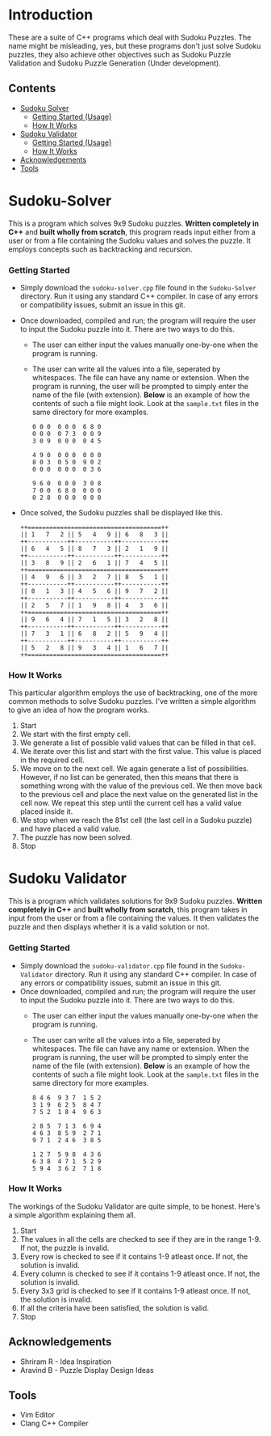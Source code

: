 # Introduction
These are a suite of C++ programs which deal with Sudoku Puzzles. The name might be misleading, yes, but these programs don't just solve Sudoku puzzles, they also achieve other objectives such as Sudoku Puzzle Validation and Sudoku Puzzle Generation (Under development).

## Contents
* [Sudoku Solver](#sudoku-solver)
    * [Getting Started (Usage)](#getting-started)
    * [How It Works](#how-it-works)
* [Sudoku Validator](#sudoku-validator)
    * [Getting Started (Usage)](#getting-started-1)
    * [How It Works](#how-it-works-1)
* [Acknowledgements](#acknowledgements)
* [Tools](#tools)

# Sudoku-Solver
This is a program which solves 9x9 Sudoku puzzles. **Written completely in C++** and **built wholly from scratch**, this program reads input either from a user or from a file containing the Sudoku values and solves the puzzle. It employs concepts such as backtracking and recursion.

### Getting Started
* Simply download the ```sudoku-solver.cpp``` file found in the ```Sudoku-Solver``` directory. Run it using any standard C++ compiler. In case of any errors or compatibility issues, submit an issue in this git.
* Once downloaded, compiled and run; the program will require the user to input the Sudoku puzzle into it. There are two ways to do this.
    * The user can either input the values manually one-by-one when the program is running.
    * The user can write all the values into a file, seperated by whitespaces. The file can have any name or extension. When the program is running, the user will be prompted to simply enter the name of the file (with extension). **Below** is an example of how the contents of such a file might look. Look at the ```sample.txt``` files in the same directory for more examples.
    
        ```
        0 0 0  0 0 0  6 8 0
        0 0 0  0 7 3  0 0 9
        3 0 9  0 0 0  0 4 5
        
        4 9 0  0 0 0  0 0 0
        8 0 3  0 5 0  9 0 2
        0 0 0  0 0 0  0 3 6
        
        9 6 0  0 0 0  3 0 8
        7 0 0  6 8 0  0 0 0
        0 2 8  0 0 0  0 0 0
        ```

* Once solved, the Sudoku puzzles shall be displayed like this.
    ```
    ++=====================================++
    || 1   7   2 || 5   4   9 || 6   8   3 ||
    ++-----------++-----------++-----------++
    || 6   4   5 || 8   7   3 || 2   1   9 ||
    ++-----------++-----------++-----------++
    || 3   8   9 || 2   6   1 || 7   4   5 ||
    ++=====================================++
    || 4   9   6 || 3   2   7 || 8   5   1 ||
    ++-----------++-----------++-----------++
    || 8   1   3 || 4   5   6 || 9   7   2 ||
    ++-----------++-----------++-----------++
    || 2   5   7 || 1   9   8 || 4   3   6 ||
    ++=====================================++
    || 9   6   4 || 7   1   5 || 3   2   8 ||
    ++-----------++-----------++-----------++
    || 7   3   1 || 6   8   2 || 5   9   4 ||
    ++-----------++-----------++-----------++
    || 5   2   8 || 9   3   4 || 1   6   7 ||
    ++=====================================++
    ```

### How It Works
This particular algorithm employs the use of backtracking, one of the more common methods to solve Sudoku puzzles. I've written a simple algorithm to give an idea of how the program works.

1. Start
2. We start with the first empty cell.
3. We generate a list of possible valid values that can be filled in that cell.
4. We iterate over this list and start with the first value. This value is placed in the required cell.
5. We move on to the next cell. We again generate a list of possibilities. However, if no list can be generated, then this means that there is something wrong with the value of the previous cell. We then move back to the previous cell and place the next value on the generated list in the cell now. We repeat this step until the current cell has a valid value placed inside it.
6. We stop when we reach the 81st cell (the last cell in a Sudoku puzzle) and have placed a valid value.
7. The puzzle has now been solved.
8. Stop

# Sudoku Validator
This is a program which validates solutions for 9x9 Sudoku puzzles. **Written completely in C++** and **built wholly from scratch**, this program takes in input from the user or from a file containing the values. It then validates the puzzle and then displays whether it is a valid solution or not.

### Getting Started
* Simply download the ```sudoku-validator.cpp``` file found in the ```Sudoku-Validator``` directory. Run it using any standard C++ compiler. In case of any errors or compatibility issues, submit an issue in this git.
* Once downloaded, compiled and run; the program will require the user to input the Sudoku puzzle into it. There are two ways to do this.
    * The user can either input the values manually one-by-one when the program is running.
    * The user can write all the values into a file, seperated by whitespaces. The file can have any name or extension. When the program is running, the user will be prompted to simply enter the name of the file (with extension). **Below** is an example of how the contents of such a file might look. Look at the ```sample.txt``` files in the same directory for more examples.
    
        ```
        8 4 6  9 3 7  1 5 2
        3 1 9  6 2 5  8 4 7
        7 5 2  1 8 4  9 6 3
        
        2 8 5  7 1 3  6 9 4
        4 6 3  8 5 9  2 7 1
        9 7 1  2 4 6  3 8 5
        
        1 2 7  5 9 8  4 3 6
        6 3 8  4 7 1  5 2 9
        5 9 4  3 6 2  7 1 8
        ```


### How It Works
The workings of the Sudoku Validator are quite simple, to be honest. Here's a simple algorithm explaining them all.

1. Start
2. The values in all the cells are checked to see if they are in the range 1-9. If not, the puzzle is invalid.
3. Every row is checked to see if it contains 1-9 atleast once. If not, the solution is invalid.
4. Every column is checked to see if it contains 1-9 atleast once. If not, the solution is invalid.
4. Every 3x3 grid is checked to see if it contains 1-9 atleast once. If not, the solution is invalid.
5. If all the criteria have been satisfied, the solution is valid.
6. Stop

## Acknowledgements

* Shriram R - Idea Inspiration
* Aravind B - Puzzle Display Design Ideas

## Tools
* Vim Editor
* Clang C++ Compiler
